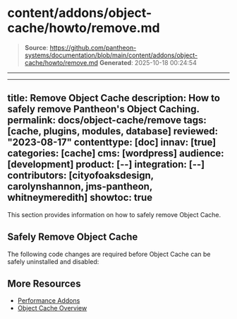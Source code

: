 # content/addons/object-cache/howto/remove.md

> **Source**: https://github.com/pantheon-systems/documentation/blob/main/content/addons/object-cache/howto/remove.md
> **Generated**: 2025-10-18 00:24:54

---

---
title: Remove Object Cache
description: How to safely remove Pantheon's Object Caching.
permalink: docs/object-cache/remove
tags: [cache, plugins, modules, database]
reviewed: "2023-08-17"
contenttype: [doc]
innav: [true]
categories: [cache]
cms: [wordpress]
audience: [development]
product: [--]
integration: [--]
contributors: [cityofoaksdesign, carolynshannon, jms-pantheon, whitneymeredith]
showtoc: true
---

This section provides information on how to safely remove Object Cache.

## Safely Remove Object Cache

The following code changes are required before Object Cache can be safely uninstalled and disabled:

<TabList>

<Tab title="WP Redis" id="wp-uninstall" active={true}>

<Partial file="remove-addons/wp-redis.md" />

</Tab>

<Tab title="Drupal" id="drops-uninstall">

<Partial file="remove-addons/drupal-redis.md" />

</Tab>

</TabList>

## More Resources

- [Performance Addons](/addons)
- [Object Cache Overview](/object-cache)

